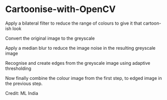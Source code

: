 # Cartoonise-with-OpenCV

Apply a bilateral filter to reduce the range of colours to give it that cartoon-ish look

Convert the original image to the greyscale

Apply a median blur to reduce the image noise in the resulting greyscale image

Recognise and create edges from the greyscale image using adaptive thresholding

Now finally combine the colour image from the first step, to edged image in the previous step.

Credit: ML India
